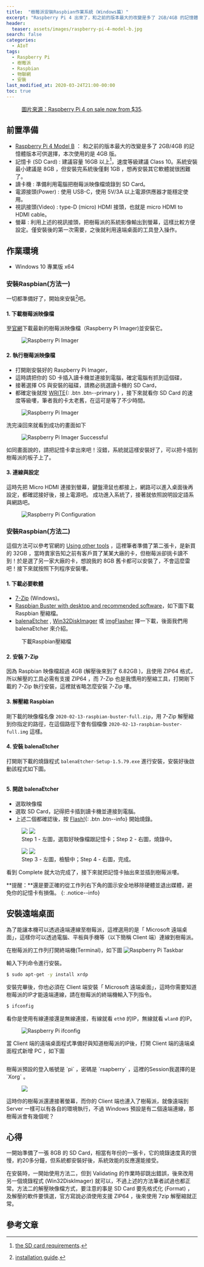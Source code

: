 ```yaml
---
title:  "樹莓派安裝Raspbian作業系統（Windows篇）"
excerpt: "Raspberry Pi 4 出來了，和之前的版本最大的改變是多了 2GB/4GB 的記憶體版本可供選擇！"
header:
  teaser: assets/images/raspberry-pi-4-model-b.jpg
search: false
categories: 
  - AIoT
tags:
  - Raspberry Pi
  - 樹莓派
  - Raspbian
  - 物聯網
  - 安裝
last_modified_at: 2020-03-24T21:00-00:00
toc: true
---
```


<figure class="align-center">
  <img src="{{ site.url }}{{ site.baseurl }}/assets/images/raspberry-pi-4-model-b.jpg" alt="">
  <figcaption><a href="https://www.raspberrypi.org/blog/raspberry-pi-4-on-sale-now-from-35/" title="Raspberry Pi 4 on sale now from $35">圖片來源：Raspberry Pi 4 on sale now from $35</a>.</figcaption>
</figure> 

## 前置準備
* [Raspberry Pi 4 Model B](https://www.raspberrypi.com.tw/28040/raspberry-pi-4-model-b/) ： 和之前的版本最大的改變是多了 2GB/4GB 的記憶體版本可供選擇，本次使用的是 4GB 版。
* 記憶卡 (SD Card) : 建議容量 16GB 以上[^sd-cards]，速度等級建議 Class 10。系統安裝最小建議是 8GB ，但安裝完系統後僅剩 1GB ，想再安裝其它軟體就很困難了。
* 讀卡機 : 準備利用電腦把樹莓派映像檔燒錄到 SD Card。
* 電源接頭(Power) : 使用 USB-C，使用 5V/3A 以上電源供應器才能穩定使用。
* 視訊接頭(Video) :  type-D (micro) HDMI 接頭，也就是 micro HDMI to HDMI cable。
* 螢幕 : 利用上述的視訊接頭，把樹莓派的系統影像輸出到螢幕，這樣比較方便設定。僅安裝後的第一次需要，之後就利用遠端桌面的工具登入操作。

[^sd-cards]: [the SD card requirements](https://www.raspberrypi.org/documentation/installation/sd-cards.md).


## 作業環境
* Windows 10 專業版 x64

### 安裝Raspbian(方法一)

一切都準備好了，開始來安裝[^installation]吧。

[^installation]: [installation guide](https://www.raspberrypi.org/documentation/installation/installing-images/README.md).

#### 1. 下載樹莓派映像檔
至[官網](https://www.raspberrypi.org/downloads/)下載最新的樹莓派映像檔（Raspberry Pi Imager)並安裝它。
<figure>
  <img src="{{ '/assets/images/raspberry-pi-imager-download.png' | relative_url }}" alt="Raspberry Pi Imager">
</figure>

#### 2. 執行樹莓派映像檔
* 打開剛安裝好的 Raspberry Pi Imager，
* 這時請把你的 SD 卡插入讀卡機並連接到電腦，確定電腦有抓到這個碟，
* 接著選擇 OS 與安裝的磁碟，請務必挑選讀卡機的 SD Card，
* 都確定後就按 [WRITE](#link){: .btn .btn--primary } ，接下來就看你 SD Card 的速度等級嘍，筆者我的卡太老舊，在這可是等了不少時間。

<figure>
  <img src="{{ '/assets/images/raspberry-pi-imager.png' | relative_url }}" alt="Raspberry Pi Imager">
</figure>
洗完澡回來就看到成功的畫面如下
<figure>
  <img src="{{ '/assets/images/raspberry-pi-imager-successful.png' | relative_url }}" alt="Raspberry Pi Imager Successful">
</figure>

如同畫面說的，請把記憶卡拿出來吧！沒錯，系統就這樣安裝好了，可以把卡插到樹莓派的板子上了。

#### 3. 連線與設定

這時先把 Micro HDMI 連接到螢幕，鍵盤滑鼠也都接上，網路可以進入桌面後再設定，都確認接好後，接上電源吧。
成功進入系統了，接著就依照說明設定語系與網路吧。

<figure>
  <img src="{{ '/assets/images/raspberry-pi-configuration.png' | relative_url }}" alt="Raspberry Pi Configuration">
</figure>

### 安裝Raspbian(方法二)
這個方法可以參考官網的 [Using other tools](https://www.raspberrypi.org/documentation/installation/installing-images/README.md) ，這裡筆者準備了第二張卡，是新買的 32GB ，當時賣家告知之前有客戶買了某某大廠的卡，但樹莓派卻挑卡讀不到！於是選了另一家大廠的卡，想說我的 8GB 舊卡都可以安裝了，不會這麼雷吧！接下來就按照下列程序安裝嘍。

#### 1. 下載必要軟體
* [7-Zip](http://www.7-zip.org/) (Windows)。
* [Raspbian Buster with desktop and recommended software](https://downloads.raspberrypi.org/raspbian_full_latest)，如下圖下載 Raspbian 壓縮檔。
* [balenaEtcher](https://www.balena.io/etcher/) , [Win32DiskImager](https://sourceforge.net/projects/win32diskimager/) 或 [imgFlasher](https://www.upswift.io/imgflasher/) 擇一下載，後面我們用 balenaEtcher 來介紹。

<figure>
  <img src="{{ '/assets/images/raspberry-pi-raspbian-download-zip.png' | relative_url }}" alt="">
  <figcaption>下載Raspbian壓縮檔</figcaption>
</figure>

#### 2. 安裝 7-Zip
因為 Raspbian 映像檔超過 4GB (解壓後來到了 6.82GB )，且使用 ZIP64 格式，所以解壓的工具必需有支援 ZIP64 ，而 7-Zip 也是我慣用的壓縮工具，打開剛下載的 7-Zip 執行安裝，這裡就省略怎麼安裝 7-Zip 嘍。

#### 3. 解壓縮 Raspbian
剛下載的映像檔名像 `2020-02-13-raspbian-buster-full.zip`，用 7-Zip 解壓縮到你指定的路徑，在這個路徑下會有個檔像 `2020-02-13-raspbian-buster-full.img` 這樣。

#### 4. 安裝 balenaEtcher
打開剛下載的燒錄程式 `balenaEtcher-Setup-1.5.79.exe` 進行安裝，安裝好後啟動該程式如下圖。 
<figure>
  <img src="{{ '/assets/images/raspberry-pi-etcher.png' | relative_url }}" alt="">
</figure>

#### 5. 開啟 balenaEtcher
* 選取映像檔
* 選取 SD Card，記得把卡插到讀卡機並連接到電腦。
* 上述二個都確認後，按 [Flash!](#link){: .btn .btn--info} 開始燒錄。


<figure class="half">
  <a href="/assets/images/raspberry-pi-etcher-format.png"><img src="/assets/images/raspberry-pi-etcher-format.png"></a>
  <a href="/assets/images/raspberry-pi-etcher-flashing.png"><img src="/assets/images/raspberry-pi-etcher-flashing.png"></a>
  <figcaption>Step 1 - 左圖，選取好映像檔跟記憶卡；Step 2 - 右圖，燒錄中。</figcaption>
</figure>

<figure class="half">
  <a href="/assets/images/raspberry-pi-etcher-validating.png"><img src="/assets/images/raspberry-pi-etcher-validating.png"></a>
  <a href="/assets/images/raspberry-pi-etcher-complete.png"><img src="/assets/images/raspberry-pi-etcher-complete.png"></a>
  <figcaption>Step 3 - 左圖，檢驗中；Step 4 - 右圖，完成。</figcaption>
</figure>

看到 Complete 就大功完成了，接下來就把記憶卡抽出來並插到樹莓派嘍。

**提醒：**還是要正確的從工作列右下角的圖示安全地移除硬體並退出媒體，避免你的記憶卡有損傷。
{: .notice--info}


## 安裝遠端桌面

為了能讓本機可以透過遠端連線至樹莓派，這裡選用的是「 Microsoft 遠端桌面」，這樣你可以透過電腦、平板與手機等（以下簡稱 Client 端）連線到樹莓派。 

在樹莓派的工作列打開終端機(Terminal)，如下圖
<img src="{{ '/assets/images/raspberry-pi-taskbar.png' | relative_url }}" alt="Raspberry Pi Taskbar">

輸入下列命令進行安裝。

```bash
$ sudo apt-get -y install xrdp
```

安裝完畢後，你也必須在 Client 端安裝「 Microsoft 遠端桌面」，這時你需要知道樹莓派的IP才能遠端連線，請在樹莓派的終端機輸入下列指令。

```bash
$ ifconfig
```

看你是使用有線連接還是無線連接，有線就看 `eth0` 的IP，無線就看 `wlan0` 的IP。

<figure>
  <img src="{{ '/assets/images/raspberry-pi-get-ipconfig.png' | relative_url }}" alt="Raspberry Pi ifconfig">
</figure>

當 Client 端的遠端桌面程式準備好與知道樹莓派的IP後，打開 Client 端的遠端桌面程式新增 PC ，如下圖
<figure>
  <img src="{{ '/assets/images/raspberry-pi-rdp-add-pc.png' | relative_url }}" alt="">
</figure>
樹莓派預設的登入帳號是 `pi` ，密碼是 `rsapberry` ，這裡的Session我選擇的是 `Xorg` 。
<figure class="half">
  <a href="/assets/images/raspberry-pi-rdp-login.png"><img src="/assets/images/raspberry-pi-rdp-login.png"></a>
</figure>

這時你的樹莓派還連接著螢幕，而你的 Client 端也連入了樹莓派，就像遠端到 Server 一樣可以有各自的環境執行，不過 Windows 預設是有二個遠端連線，那樹莓派會有幾個呢？

## 心得
一開始準備了一張 8GB 的 SD Card，相當有年份的一張卡，它的燒錄速度真的很慢，約20多分鐘，但系統都安裝好後，系統效能的反應還能接受。

在安裝時，一開始使用方法二，但到 Validating 的作業時卻跳出錯誤，後來改用另一個燒錄程式 (Win32DiskImager) 就可以，不過上述的方法筆者試過也都正常。方法二的解壓映像檔方式，要注意的事是 SD Card 要先格式化 (Format) ，及解壓的軟件要慎選，官方寫說必須使用支援 ZIP64 ，後來使用 7zip 解壓縮就正常。

## 參考文章 ##
